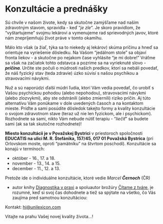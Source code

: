 Konzultácie a prednášky
=======================

Sú chvíle v našom živote, kedy sa skutočne zamýšľame nad naším zdravotným
stavom, spravidla - keď “*je zle*“. Je skoro pravidlom, že “vyštartujeme” svojmu
lekárovi a vymenujeme rad sprievodných javov, ktoré nám znepríjemňujú život
práve v tomto okamihu.

Málo kto však (a žiaľ, týka sa to niekedy aj lekárov) skúma príčinu a hneď sa
orientuje na vyriešenie dôsledku. Na Vašom “jedálnom stole” sa objaví fronta
liekov - a skutočne po nejakom čase vyhlásite “je mi dobre!” Vráťme sa však na
začiatok tohto odstavca a pozrime sa na vyrieknuté slovo - ***príčina***. Určite
ste počuli o múdrosti našich predkov, ktorí sa nebáli povedať, že náš fyzický
stav (teda zdravie) úzko súvisí s našou psychikou a stravovacími návykmi.

Nuž a sú naporúdzi ďalší múdri ľudia, ktorí Vám vedia povedať, čo urobiť s Vašou
psychickou pohodou (alebo nepohodou), stravovacími návykmi (alebo zlozvykmi),
aby ste odstránili (alebo zmiernili) riziko príčin. Aj túto alternatívu Vám
ponúkame v dole uvedených časoch a na kontaktom mieste. Príďte a sami posúdite
dôsledok takejto formy a kvality konzultácie o svojom zdravotnom stave (teraz už
nie len fyzickom, ale i psychickom). Rozhodnete sa sami, nikto Vám nebude nútiť
terapiu - “*liečiť*” sa budete sami (ak sa tak skutočne rozhodnete)!

**Miesto konzultácii je v Považskej Bystrici** v priestoroch spoločnosti
**EDUCATIS na ulici M. R. Štefánika, 157/45, 017 01 Považská Bystrica** (pri
Orlovskom moste, oproti “pamätníku” na štvrtom poschodí). Konzultácie sa konajú
v termínoch:

* október - 16., 17. a 18.
* november - 13., 14. a 15.
* december - 11., 12. a 13.

Pretože ide o individuálne konzultácie, ktoré vedie *Marcel* ***Černoch*** (ČR)
- autor knihy [Diagnostika v
praxi](../knihy/diagnostika-v-praxi) a spoluautor brožúry
[Čítame z tváre](../knihy/citame-z-tvare), je rozumné, keď si
svoj čas dohodnete a tiež sa spýtate na všetko, čo Vás zaujíma pred samotnou
konzultáciou:

Kontakt: [hi@unilexicon.com](mailto:hi@unilexicon.com)

Vitajte na prahu Vašej novej kvality života…!
